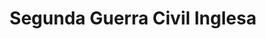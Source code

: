 ﻿---
title: "Segunda Guerra Civil Inglesa"
permalink: periodes_1028.html
layout: periode
dataInici: 1648-02
dataFi: 1649-01-30
sidebar: periodes
pares:
  - 521:
    title: "Guerras de los Tres Reinos"
    dataInici: "(1639)"
    dataFi: "(1651)"

fills:
  - 1030:
    title: "Batalla de Preston"
    dataInici: "(1648-08-17)"
    dataFi: "(1648-08-19)"

jocsPrincipals:
jocsEscenaris:
jocsEpoca:
jocsEpocaEscenaris:
---
